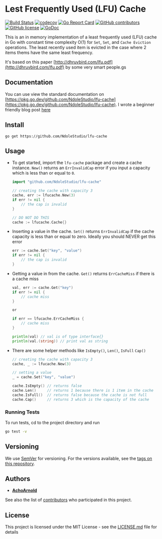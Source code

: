 Lest Frequently Used (LFU) Cache
==================================
[![Build Status](https://travis-ci.com/NdoleStudio/lfu-cache.svg?branch=master)](https://travis-ci.com/NdoleStudio/lfu-cache) 
[![codecov](https://codecov.io/gh/NdoleStudio/lfu-cache/branch/master/graph/badge.svg)](https://codecov.io/gh/NdoleStudio/lfu-cache) 
[![Go Report Card](https://goreportcard.com/badge/github.com/NdoleStudio/lfu-cache)](https://goreportcard.com/report/github.com/NdoleStudio/lfu-cache) 
[![GitHub contributors](https://img.shields.io/github/contributors/NdoleStudio/lfu-cache)](https://github.com/NdoleStudio/lfu-cache/graphs/contributors)
[![GitHub license](https://img.shields.io/github/license/NdoleStudio/lfu-cache?color=brightgreen)](https://github.com/NdoleStudio/lfu-cache/blob/master/LICENSE)
[![GoDoc](https://godoc.org/github.com/NdoleStudio/lfu-cache?status.svg)](https://godoc.org/github.com/NdoleStudio/lfu-cache)


This is an in memory implementation of a least frequently used (LFU) cache in Go with constant time complexity O(1) for `Set`, `Set`, and `Cache Eviction` operations. The least recently used item is evicted in the case where 2 items thems have the same least frequency.

It's based on this paper [http://dhruvbird.com/lfu.pdf](http://dhruvbird.com/lfu.pdf) by some very smart people.gs

## Documentation

You can use view the standard documentation on  [https://pkg.go.dev/github.com/NdoleStudio/lfu-cache](https://pkg.go.dev/github.com/NdoleStudio/lfu-cache). I wrote a beginner friendly blog post [here](https://acho.arnold.cf/lfu-cache-go/)

## Install

```shell
go get https://github.com/NdoleStudio/lfu-cache
```

## Usage

- To get started, import the `lfu-cache` package and create a cache instance. `New()` returns an `ErrInvalidCap` error  if you input a capacity which is less than or equal to `0`.

    ```go
    import "github.com/NdoleStudio/lfu-cache"
    
    // creating the cache with capacity 3
    cache, err := lfucache.New(3)
    if err != nil {
        // the cap is invalid
    }
    
    // DO NOT DO THIS
    cache := lfucache.Cache{}
    ```

- Inserting a value in the cache. `Set()` returns `ErrInvalidCap` if the cache capacity is less than or equal to zero. Ideally you should NEVER get this error

    ```go
    err := cache.Set("key", "value")
    if err != nil {
        // the cap is invalid
    }
    ```

- Getting a value in from the cache. `Get()` returns `ErrCacheMiss` if there is a cache miss


    ```go
    val, err := cache.Get("key")
    if err != nil {
        // cache miss
    }
    
    or 
    
    if err == lfucache.ErrCacheMiss { 
        // cache miss
    }
    
    println(val) // val is of type interface{}
    println(val.(string)) // print val as string
    ```

- There are some helper methods like `IsEmpty()`, `Len()`, `IsFull` `Cap()`

    ```go
    // creating the cache with capacity 3
    cache, _ := lfucache.New(3)
    
    // setting a value
    _ = cache.Set("key", "value")
    
    cache.IsEmpty() // returns false
    cache.Len()     // returns 1 because there is 1 item in the cache
    cache.IsFull()  // returns false because the cache is not full
    cache.Cap()     // returns 3 which is the capacity of the cache
    ```

### Running Tests

To run tests, cd to the project directory and run

```bash
go test -v 
```

## Versioning

We use [SemVer](http://semver.org/) for versioning. For the versions available, see the [tags on this repository](https://github.com/NdoleStudio/lfu-cache/tags). 

## Authors

* **[AchoArnold](https://github.com/AchoArnold)**

See also the list of [contributors](https://github.com/NdoleStudio/lfu-cache/contributors) who participated in this project.

## License

This project is licensed under the MIT License - see the [LICENSE.md](LICENSE.md) file for details